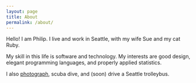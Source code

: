 ```yaml
---
layout: page
title: About
permalink: /about/
---
```


Hello! I am Philip. I live and work in Seattle, with my wife Sue and my cat Ruby.

My skill in this life is software and technology.  My interests are good design,
elegant programming languages, and properly applied statistics.

I also [photograph](http://sueandphilip.smugmug.com), scuba dive, and (soon) drive a Seattle trolleybus.
